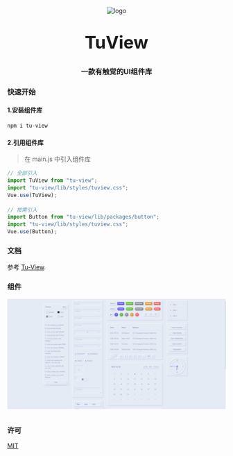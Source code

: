 <p align="center">
    <img alt="logo" src="https://github.com/tujindong/tu-view/blob/main/docs/.vuePress/public/logo.png" width="120" height="120" style="margin-bottom: 10px;">
</p>
<h3 align="center" style="margin: 30px 0 30px;font-weight: bold;font-size:40px;">TuView</h3>
<h3 align="center">一款有触觉的UI组件库</h3>

### 快速开始

#### 1.安装组件库

```bash
npm i tu-view
```

#### 2.引用组件库

> 在 main.js 中引入组件库

```javascript
// 全部引入
import TuView from "tu-view";
import "tu-view/lib/styles/tuview.css";
Vue.use(TuView);

// 按需引入
import Button from "tu-view/lib/packages/button";
import "tu-view/lib/styles/tuview.css";
Vue.use(Button);
```

### 文档

参考 [Tu-View](https://tujindong.github.io/tu-view).

### 组件

<img alt="logo" src="./public/static/themes.jpg"  style="margin-bottom: 10px;">

### 许可

[MIT](https://opensource.org/licenses/MIT)
